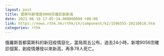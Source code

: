 ```yaml
---
layout: post
title: 莫斯科新增逾9000宗確診創新高
date: 2021-06-18 17:05:14.000000000 +08:00
link: https://news.rthk.hk/rthk/ch/component/k2/1596555-20210618.htm
categories: rthk
---
```


俄羅斯首都莫斯科的新冠疫情惡化，當局周五公布，過去24小時，新增9056宗確診個案，創疫情爆發以來新高，再多78人死亡。

